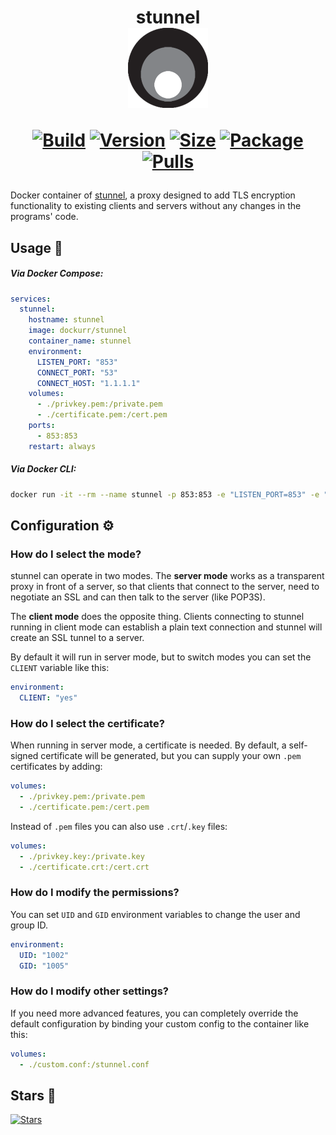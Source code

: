 <h1 align="center">stunnel<br />
<div align="center">
<a href="https://github.com/dockur/stunnel"><img src="https://raw.githubusercontent.com/dockur/stunnel/master/.github/logo.png" title="Logo" style="max-width:100%;" width="128" /></a>
</div>
<div align="center">

[![Build]][build_url]
[![Version]][tag_url]
[![Size]][tag_url]
[![Package]][pkg_url]
[![Pulls]][hub_url]

</div></h1>

Docker container of [stunnel](https://www.stunnel.org/), a proxy designed to add TLS encryption functionality to existing clients and servers without any changes in the programs' code.

## Usage  🐳

##### Via Docker Compose:

```yaml
services:
  stunnel:
    hostname: stunnel
    image: dockurr/stunnel
    container_name: stunnel
    environment:
      LISTEN_PORT: "853"
      CONNECT_PORT: "53"
      CONNECT_HOST: "1.1.1.1"
    volumes:
      - ./privkey.pem:/private.pem
      - ./certificate.pem:/cert.pem
    ports:
      - 853:853
    restart: always
```

##### Via Docker CLI:

```bash
docker run -it --rm --name stunnel -p 853:853 -e "LISTEN_PORT=853" -e "CONNECT_PORT=53" -e "CONNECT_HOST=1.1.1.1" -v "${PWD:-.}/privkey.pem:/private.pem" -v "${PWD:-.}/certificate.pem:/cert.pem" dockurr/stunnel
```

## Configuration ⚙️

### How do I select the mode?

stunnel can operate in two modes. The __server mode__ works as a transparent proxy in front of a server, so that clients that connect to the server, need to negotiate an SSL and can then talk to the server (like POP3S).

The __client mode__ does the opposite thing. Clients connecting to stunnel running in client mode can establish a plain text connection and stunnel will create an SSL tunnel to a server.

By default it will run in server mode, but to switch modes you can set the `CLIENT` variable like this:

```yaml
environment:
  CLIENT: "yes"
```

### How do I select the certificate?

When running in server mode, a certificate is needed. By default, a self-signed certificate will be generated, but you can supply your own `.pem` certificates by adding:

```yaml
volumes:
  - ./privkey.pem:/private.pem
  - ./certificate.pem:/cert.pem
```

Instead of `.pem` files you can also use `.crt`/`.key` files:

```yaml
volumes:
  - ./privkey.key:/private.key
  - ./certificate.crt:/cert.crt
```

### How do I modify the permissions?

You can set `UID` and `GID` environment variables to change the user and group ID.

```yaml
environment:
  UID: "1002"
  GID: "1005"
```

### How do I modify other settings?

If you need more advanced features, you can completely override the default configuration by binding your custom config to the container like this:

```yaml
volumes:
  - ./custom.conf:/stunnel.conf
```

## Stars 🌟
[![Stars](https://starchart.cc/dockur/stunnel.svg?variant=adaptive)](https://starchart.cc/dockur/stunnel)

[build_url]: https://github.com/dockur/stunnel
[hub_url]: https://hub.docker.com/r/dockurr/stunnel
[tag_url]: https://hub.docker.com/r/dockurr/stunnel/tags
[pkg_url]: https://github.com/dockur/stunnel/pkgs/container/stunnel

[Build]: https://github.com/dockur/stunnel/actions/workflows/build.yml/badge.svg
[Size]: https://img.shields.io/docker/image-size/dockurr/stunnel/latest?color=066da5&label=size
[Pulls]: https://img.shields.io/docker/pulls/dockurr/stunnel.svg?style=flat&label=pulls&logo=docker
[Version]: https://img.shields.io/docker/v/dockurr/stunnel/latest?arch=amd64&sort=semver&color=066da5
[Package]: https://img.shields.io/badge/dynamic/json?url=https%3A%2F%2Fipitio.github.io%2Fbackage%2Fdockur%2Fstunnel%2Fstunnel.json&query=%24.downloads&logo=github&style=flat&color=066da5&label=pulls
